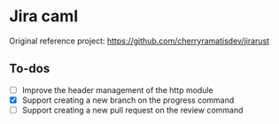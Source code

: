 # Jira caml

Original reference project: <https://github.com/cherryramatisdev/jirarust>

## To-dos

- [ ] Improve the header management of the http module
- [X] Support creating a new branch on the progress command
- [ ] Support creating a new pull request on the review command
